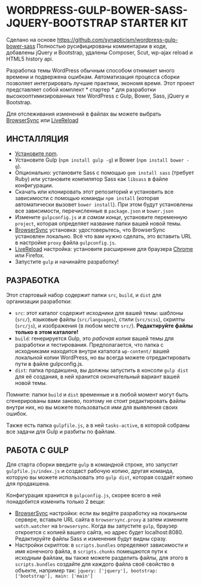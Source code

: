 # WORDPRESS-GULP-BOWER-SASS-JQUERY-BOOTSTRAP STARTER KIT

Сделано на основе https://github.com/synapticism/wordpress-gulp-bower-sass Полностью русифицированы комментарии в коде, добавлены jQuery и Bootstrap, удалены Composer, Scut, wp-ajax reload и HTML5 history api. 

Разработка темы WordPress обычным способом отнимает много времени и подвержена ошибкам. Автоматизация процесса сборки позволяет интегрировать лучшие практики, экономя время. Этот проект представляет собой комплект * стартер * для разработки высокооптимизированных тем WordPress с Gulp, Bower, Sass, jQuery и Bootstrap.

Для отслеживания изменений в файлах вы можете выбрать [BrowserSync](http://www.browsersync.io/) или [LiveReload](http://livereload.com/)

## ИНСТАЛЛЯЦИЯ

* [Установите npm](http://blog.npmjs.org/post/85484771375/how-to-install-npm).
* Установите Gulp (`npm install gulp -g`) и Bower (`npm install bower -g`).
* Опционально: установите Sass с помощью `gem install sass` (требует Ruby) *или* установите компилятор Sass как `libsass` в файле конфигурации.
* Скачать или клонировать этот репозиторий и установить все зависимости с помощью команды `npm install` (которая автоматически вызовет `bower install`). При этом будут установлены все зависимости, перечисленные в `package.json` и `bower.json`
* Измените `gulpconfig.js` и *в самом конце*, установите переменную `project`, которая определяет название папки вашей новой темы.
* [BrowserSync](http://www.browsersync.io/) установка: удостоверьтесь, что BrowserSync установлен локально. Всё что вам нужно сделать, это вставить URL в настройке `proxy` файла `gulpconfig.js`.
* [LiveReload](http://livereload.com/) настройка: установите расширение для браузера [Chrome](https://chrome.google.com/webstore/detail/livereload/jnihajbhpnppcggbcgedagnkighmdlei) или Firefox.
* Запустите `gulp` и начинайте разработку!

## РАЗРАБОТКА

Этот стартовый набор содержит папки `src`, `build`, и `dist` для организации разработки:

* `src`: этот каталог содержит исходники для вашей темы: шаблоны (`src/`), языковые файлы (`src/languages`), стили (`src/scss`), скрипты (`src/js`), и изображения (в любом месте `src/`). **Редактируйте файлы только в этом каталоге!**
* `build`: генерируется Gulp, это *рабочая копия* вашей темы для разработки и тестирования. Предполагается, что папка с исходниками находится внутри каталога `wp-content/` вашей локальной копии WordPress, но вы всегда можете отредактировать пути в файле gulpconfig.js.
* `dist`: папка продакшена, вы должны запустить в консоли `gulp dist` для её создания, в ней хранится окончательный вариант вашей новой темы.

Помните: папки `build` и `dist` временные и в любой момент могут быть сгенерированы вами заново, поэтому не стоит редактировать файлы внутри них, но вы можете пользоваться ими для выявления своих ошибок.

Tакже есть папка `gulpfile.js`, а в ней `tasks-active`, в которой собраны все задачи для Gulp и разбиты по файлам.

## РАБОТА С GULP

Для старта сборки введите `gulp` в командной строке, это запустит `gulpfile.js/index.js` и создаст рабочую копию, другая команда, которую вы можете использовать это `gulp dist`, которая создаёт копию для продакшена.

Конфигурация хранится в `gulpconfig.js`, скорее всего в ней понадобится изменить только 2 вещи:

* [BrowserSync](http://www.browsersync.io/) настройки: если вы ведёте разработку на локальном сервере, вставьте URL сайта в `browsersync.proxy` а затем измените `watch.watcher` на `browsersync`. Когда вы запустите `gulp`, браузер откроется с копией вашего сайта, но адрес будет localhost:8080. Редактируйте файлы Sass и изменения будут видны сразу.
* Настройки скриптов: в `scripts.bundles` определяют зависимости и имя конечного файла, в `scripts.chunks` помещаются пути к исходным файлам, вы также можете разделить файлы, для этого в `scripts.bundles` создайте для каждого файла своё свойство в объекте, например так:
`
jquery: ['jquery'],
bootstrap: ['bootstrap'],
main: ['main']
`